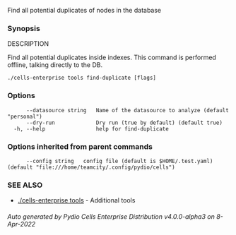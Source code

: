 Find all potential duplicates of nodes in the database

### Synopsis


DESCRIPTION

  Find all potential duplicates inside indexes. 
  This command is performed offline, talking directly to the DB.


```
./cells-enterprise tools find-duplicate [flags]
```

### Options

```
      --datasource string   Name of the datasource to analyze (default "personal")
      --dry-run             Dry run (true by default) (default true)
  -h, --help                help for find-duplicate
```

### Options inherited from parent commands

```
      --config string   config file (default is $HOME/.test.yaml) (default "file:///home/teamcity/.config/pydio/cells")
```

### SEE ALSO

* [./cells-enterprise tools](./cells-enterprise-tools)	 - Additional tools

###### Auto generated by Pydio Cells Enterprise Distribution v4.0.0-alpha3 on 8-Apr-2022
